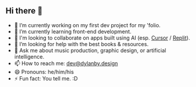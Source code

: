 ## Hi there 👋
- 🔭 I’m currently working on my first dev project for my 'folio.
- 🌱 I’m currently learning front-end development.
- 👯 I'm looking to collaborate on apps built using AI (esp. [Cursor](https://www.cursor.com/) / [Replit](https://www.replit.com/)).
- 🤔 I’m looking for help with the best books & resources.
- 💬 Ask me about music production, graphic design, or artificial intelligence.
- 📫 How to reach me: dev@dylanby.design
- 😄 Pronouns: he/him/his
- ⚡ Fun fact: You tell me. :D

<!--
**realdyl/realdyl** is a ✨ _special_ ✨ repository because its `README.md` (this file) appears on your GitHub profile.

Here are some ideas to get you started:

- 🔭 I’m currently working on ...
- 🌱 I’m currently learning ...
- 👯 I’m looking to collaborate on ...
- 🤔 I’m looking for help with ...
- 💬 Ask me about ...
- 📫 How to reach me: ...
- 😄 Pronouns: ...
- ⚡ Fun fact: ...
-->